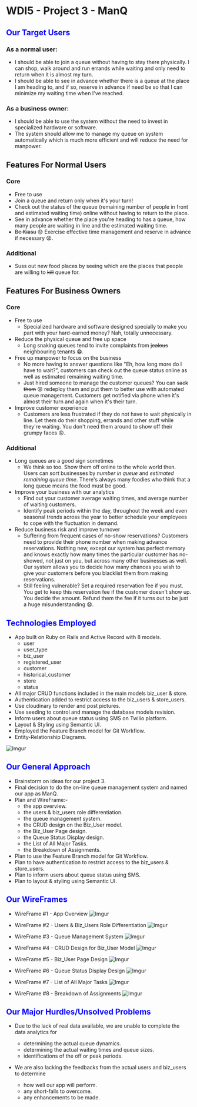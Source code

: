 # WDI5 - Project 3 - ManQ

## <span style="color:blue">Our Target Users</span>

### As a normal user:

- I should be able to join a queue without having to stay there physically. I can shop, walk around and run errands while waiting and only need to return when it is almost my turn.
- I should be able to see in advance whether there is a queue at the place I am heading to, and if so, reserve in advance if need be so that I can minimize my waiting time when I've reached.

### As a business owner:

- I should be able to use the system without the need to invest in specialized hardware or software.
- The system should allow me to manage my queue on system automatically which is much more efficient and will reduce the need for manpower.

## Features For Normal Users

### Core

- Free to use
- Join a queue and return only when it's your turn!
- Check out the status of the queue (remaining number of people in front and estimated waiting time) online without having to return to the place.
- See in advance whether the place you're heading to has a queue, how many people are waiting in line and the estimated waiting time.
- ~~Be Kiasu~~ :sweat: Exercise effective time management and reserve in advance if necessary :anguished:.


### Additional

- Suss out new food places by seeing which are the places that people are willing to ~~kill~~ queue for.


## Features For Business Owners

### Core

- Free to use
  - Specialized hardware and software designed specially to make you part with your hard-earned money? Nah, totally unnecessary.
- Reduce the physical queue and free up space
  - Long snaking queues tend to invite complaints from ~~jealous~~ neighbouring tenants :grin:.
- Free up manpower to focus on the business
  - No more having to answer questions like "Eh, how long more do I have to wait?", customers can check out the queue status online as well as estimated remaining waiting time.
  - Just hired someone to manage the customer queues? You can ~~sack them~~ :cold_sweat: redeploy them and put them to better use with automated queue management. Customers get notified via phone when it's almost their turn and again when it's their turn.
- Improve customer experience
  - Customers are less frustrated if they do not have to wait physically in line. Let them do their shopping, errands and other stuff while they're waiting. You don't need them around to show off their grumpy faces :angry:.

### Additional

- Long queues are a good sign sometimes
  - We think so too. Show them off online to the whole world then. Users can sort businesses by <i>number in queue</i> and <i>estimated remaining queue time</i>. There's always many foodies who think that a long queue means the food must be good.
- Improve your business with our analytics
  - Find out your customer average waiting times, and average number of waiting customers.
  - Identify peak periods within the day, throughout the week and even seasonal trends across the year to better schedule your employees to cope with the fluctuation in demand.
- Reduce business risk and improve turnover
  - Suffering from frequent cases of no-show reservations? Customers need to provide their phone number when making advance reservations. Nothing new, except our system has perfect memory and knows exactly how many times the particular customer has no-showed, not just on you, but across many other businesses as well. Our system allows you to decide how many chances you wish to give your customers before you blacklist them from making reservations.
  - Still feeling vulnerable? Set a required reservation fee if you must. You get to keep this reservation fee if the customer doesn't show up. You decide the amount. Refund them the fee if it turns out to be just a huge misunderstanding :anguished:.


## <span style="color:blue">Technologies Employed</span>

- App built on Ruby on Rails and Active Record with 8 models.
  - user
  - user_type
  - biz_user
  - registered_user
  - customer
  - historical_customer
  - store
  - status
- All major CRUD functions included in the main models biz_user & store.
- Authentication added to restrict access to the biz_users & store_users.
- Use cloudinary to render and post pictures.
- Use seeding to control and manage the database models revision.
- Inform users about queue status using SMS on Twilio platform.
- Layout & Styling using Semantic UI.
- Employed the Feature Branch model for Git Workflow.
- Entity-Relationship Diagrams.

![Imgur](http://i.imgur.com/O23LpwG.jpg)


## <span style="color:blue">Our General Approach</span>

- Brainstorm on ideas for our project 3.
- Final decision to do the on-line queue management system and named our app as ManQ.
- Plan and WireFrame:-
  - the app overview.
  - the users & biz_users role differentiation.
  - the queue management system.
  - the CRUD design on the Biz_User model. 
  - the Biz_User Page design.
  - the Queue Status Display design. 
  - the List of All Major Tasks.
  - the Breakdown of Assignments.
- Plan to use the Feature Branch model for Git Workflow.
- Plan to have authentication to restrict access to the biz_users & store_users.
- Plan to inform users about queue status using SMS.
- Plan to layout & styling using Semantic UI.


## <span style="color:blue">Our WireFrames</span>

- WireFrame #1 - App Overview
![Imgur](http://i.imgur.com/hycfFz2.jpg)

- WireFrame #2 - Users & Biz_Users Role Differentiation
![Imgur](http://i.imgur.com/C4rL2k9.jpg)

- WireFrame #3 - Queue Management System
![Imgur](http://i.imgur.com/hknLx1t.jpg)

- WireFrame #4 - CRUD Design for Biz_User Model
![Imgur](http://i.imgur.com/EgSqwV8.jpg)

- WireFrame #5 - Biz_User Page Design
![Imgur](http://i.imgur.com/MTyDTrU.jpg)

- WireFrame #6 - Queue Status Display Design
![Imgur](http://i.imgur.com/tNHCF6B.jpg)

- WireFrame #7 - List of All Major Tasks
![Imgur](http://i.imgur.com/4g6tDeg.jpg)

- WireFrame #8 - Breakdown of Assignments
![Imgur](http://i.imgur.com/cFaUqnq.jpg)


## <span style="color:blue">Our Major Hurdles/Unsolved Problems</span>

- Due to the lack of real data available, we are unable to complete the data analytics for
  - determining the actual queue dynamics.
  - determining the actual waiting times and queue sizes.
  - identifications of the off or peak periods.

- We are also lacking the feedbacks from the actual users and biz_users to determine
  - how well our app will perform.
  - any short-falls to overcome.
  - any enhancements to be made.
 